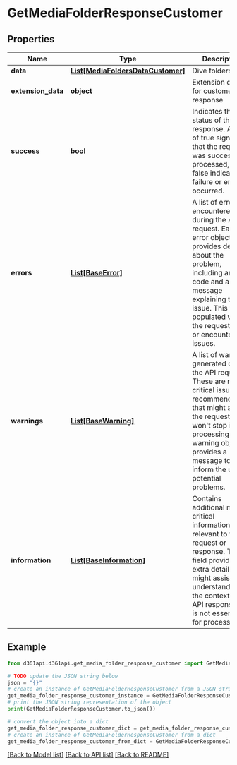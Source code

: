 # GetMediaFolderResponseCustomer


## Properties

Name | Type | Description | Notes
------------ | ------------- | ------------- | -------------
**data** | [**List[MediaFoldersDataCustomer]**](MediaFoldersDataCustomer.md) | Dive folders meta | [optional] 
**extension_data** | **object** | Extension data for customer API response | [optional] 
**success** | **bool** | Indicates the status of the API response. A value of true signifies that the request was successfully processed, while false indicates a failure or error occurred. | [optional] 
**errors** | [**List[BaseError]**](BaseError.md) | A list of errors encountered during the API request. Each error object provides details about the problem, including an error code and a message explaining the issue. This field is populated when the request fails or encounters issues. | [optional] 
**warnings** | [**List[BaseWarning]**](BaseWarning.md) | A list of warnings generated during the API request. These are non-critical issues or recommendations that might affect the request but won&#39;t stop it from processing. Each warning object provides a message to inform the user of potential problems. | [optional] 
**information** | [**List[BaseInformation]**](BaseInformation.md) | Contains additional non-critical information relevant to the request or response. This field provides extra details that might assist in understanding the context of the API response but is not essential for processing. | [optional] 

## Example

```python
from d361api.d361api.get_media_folder_response_customer import GetMediaFolderResponseCustomer

# TODO update the JSON string below
json = "{}"
# create an instance of GetMediaFolderResponseCustomer from a JSON string
get_media_folder_response_customer_instance = GetMediaFolderResponseCustomer.from_json(json)
# print the JSON string representation of the object
print(GetMediaFolderResponseCustomer.to_json())

# convert the object into a dict
get_media_folder_response_customer_dict = get_media_folder_response_customer_instance.to_dict()
# create an instance of GetMediaFolderResponseCustomer from a dict
get_media_folder_response_customer_from_dict = GetMediaFolderResponseCustomer.from_dict(get_media_folder_response_customer_dict)
```
[[Back to Model list]](../README.md#documentation-for-models) [[Back to API list]](../README.md#documentation-for-api-endpoints) [[Back to README]](../README.md)


